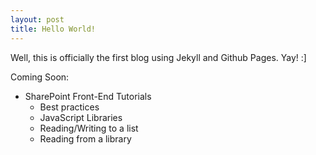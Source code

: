 ```yaml
---
layout: post
title: Hello World!
---
```


Well, this is officially the first blog using Jekyll and Github Pages.  Yay! :]

Coming Soon:
- SharePoint Front-End Tutorials
    + Best practices
    + JavaScript Libraries
    + Reading/Writing to a list
    + Reading from a library
